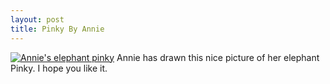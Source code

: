 ```yaml
--- 
layout: post
title: Pinky By Annie
---
```

[![Annie's elephant pinky](http://roysworld.co.uk/wp-content/uploads/2010/10/PinkySmall-289x300.jpg "Pinky")](http://roysworld.co.uk/wp-content/uploads/2010/10/Pinky.jpg)
Annie has drawn this nice picture of her elephant Pinky. I hope you like it.
